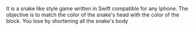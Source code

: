 It is a snake like style game written in Swift compatible for any Iphone. 
The objective is to match the color of the snake's head with the color of
the block. You lose by shortening all the snake's body
